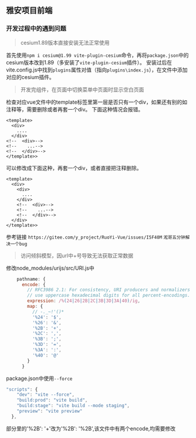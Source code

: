 ## 雅安项目前端
### 开发过程中的遇到问题
> cesium1.89版本直接安装无法正常使用

首先使用`npm i cesium@1.99 vite-plugin-cesium`命令，再将`package.json`中的cesium版本改到1.89（多安装了`vite-plugin-cesium`插件）。
安装过后在vite.config.js中找到`plugins`属性对值（指向`plugins\index.js`），在文件中添加对应的cesium插件。

> 开发完组件，在页面中切换菜单中页面时显示空白页面

检查对应vue文件中的template标签里第一层是否只有一个div，如果还有别的如注释等，需要删除或者再套一个div。
下面这种情况会报错。
```vue
<template>
  <div>
    ....
  </div>
<!--  <div>-->
<!--    ...-->
<!--  </div>-->
</template>>
```
可以修改成下面这种，再套一个div，或者直接把注释删除。
```vue
<template>
  <div>
    <div>
      ....
    </div>
    <!--  <div>-->
    <!--    ...-->
    <!--  </div>-->
  </div>
</template>>
```
参考链接 `https://gitee.com/y_project/RuoYi-Vue/issues/I5F40M` `淞哥五分钟解决一个bug`

> 访问倾斜模型，因url中+号导致无法获取正常数据

修改node_modules/urijs/src/URI.js中
```javascript
    pathname: {
      encode: {
        // RFC3986 2.1: For consistency, URI producers and normalizers should
        // use uppercase hexadecimal digits for all percent-encodings.
        expression: /%(24|26|2B|2C|3B|3D|3A|40)/ig,
        map: {
          // -._~!'()*
          '%24': '$',
          '%26': '&',
          '%2B': '+',
          '%2C': ',',
          '%3B': ';',
          '%3D': '=',
          '%3A': ':',
          '%40': '@'
        }
      }
```
package.json中使用`--force`
```javascript
"scripts": {
    "dev": "vite --force",
    "build:prod": "vite build",
    "build:stage": "vite build --mode staging",
    "preview": "vite preview"
  },
```
部分里的'%2B': '+'改为'%2B': '%2B',该文件中有两个encode,均需要修改
